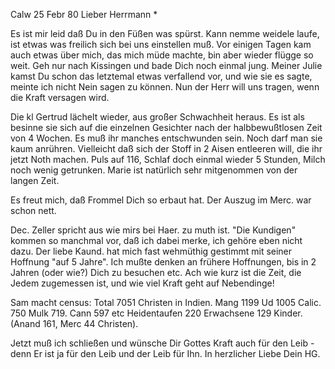  Calw 25 Febr 80
Lieber Herrmann <Mogl>*

Es ist mir leid daß Du in den Füßen was spürst. Kann nemme weidele laufe, ist etwas was freilich sich bei uns einstellen muß. Vor einigen Tagen kam auch etwas über mich, das mich müde machte, bin aber wieder flügge so weit. Geh nur nach Kissingen und bade Dich noch einmal jung. Meiner Julie kamst Du schon das letztemal etwas verfallend vor, und wie sie es sagte, meinte ich nicht Nein sagen zu können. Nun der Herr will uns tragen, wenn die Kraft versagen wird.

Die kl Gertrud lächelt wieder, aus großer Schwachheit heraus. Es ist als besinne sie sich auf die einzelnen Gesichter nach der halbbewußtlosen Zeit von 4 Wochen. Es muß ihr manches entschwunden sein. Noch darf man sie kaum anrühren. Vielleicht daß sich der Stoff in 2 Aisen entleeren will, die ihr jetzt Noth machen. Puls auf 116, Schlaf doch einmal wieder 5 Stunden, Milch noch wenig getrunken. Marie ist natürlich sehr mitgenommen von der langen Zeit.

Es freut mich, daß Frommel Dich so erbaut hat. Der Auszug im Merc. war schon nett.

Dec. Zeller spricht aus wie mirs bei Haer. zu muth ist. "Die Kundigen" kommen so manchmal vor, daß ich dabei merke, ich gehöre eben nicht dazu. 
Der liebe Kaund. hat mich fast wehmüthig gestimmt mit seiner Hoffnung "auf 5 Jahre". Ich mußte denken an frühere Hoffnungen, bis in 2 Jahren (oder wie?) Dich zu besuchen etc. Ach wie kurz ist die Zeit, die Jedem zugemessen ist, und wie viel Kraft geht auf Nebendinge!

Sam macht census: Total 7051 Christen in Indien. Mang 1199 Ud 1005 Calic. 750 Mulk 719. Cann 597 etc Heidentaufen 220 Erwachsene 129 Kinder. (Anand 161, Merc 44 Christen).

Jetzt muß ich schließen und wünsche Dir Gottes Kraft auch für den Leib - denn Er ist ja für den Leib und der Leib für Ihn. In herzlicher Liebe  Dein HG.
